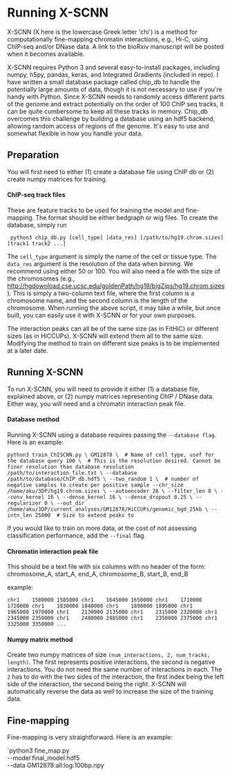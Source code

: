 # Running X-SCNN

X-SCNN (X here is the lowercase Greek letter 'chi') is a method for computationally fine-mapping chromatin interactions, e.g., Hi-C, using ChIP-seq and/or DNase data. A link to the bioRxiv manuscript will be posted when it becomes available.

X-SCNN requires Python 3 and several easy-to-install packages, including numpy, h5py, pandas, keras, and Integrated Gradients (included in repo). I have written a small database package called chip_db to handle the potentially large amounts of data, though it is not necessary to use if you're handy with Python. Since X-SCNN needs to randomly access different parts of the genome and extract potentially on the order of 100 ChIP seq tracks, it can be quite cumbersome to keep all these tracks in memory. Chip_db overcomes this challenge by building a database using an hdf5 backend, allowing random access of regions of the genome. It's easy to use and somewhat flexible in how you handle your data. 

## Preparation

You will first need to either (1) create a database file using ChIP db or (2) create numpy matrices for training.

#### ChIP-seq track files
These are feature tracks to be used for training the model and fine-mapping. The format should be either bedgraph or wig files. To create the database, simply run

` python3 chip_db.py [cell_type] [data_res] [/path/to/hg19.chrom.sizes] [track1 track2 ...]`

The `cell_type` argument is simply the name of the cell or tissue type. The `data_res` argument is the resolution of the data when binning. We recommend using either 50 or 100. You will also need a file with the size of the chromosomes (e.g., http://hgdownload.cse.ucsc.edu/goldenPath/hg19/bigZips/hg19.chrom.sizes). This is simply a two-column text file, where the first column is a chromosome name, and the second column is the length of the chromosome. When running the above script, it may take a while, but once built, you can easily use it with X-SCNN or for your own purposes.

The interaction peaks can all be of the same size (as in FitHiC) or different sizes (as in HiCCUPs). X-SCNN will extend them all to the same size. Modifying the method to train on different size peaks is to be implemented at a later date.

## Running X-SCNN

To run X-SCNN, you will need to provide it either (1) a database file, explained above, or (2) numpy matrices representing ChIP / DNase data. Either way, you will need and a chromatin interaction peak file.

#### Database method

Running X-SCNN using a database requires passing the `--database flag`. Here is an example:

`python3 train_ChISCNN.py \
GM12878 \  # Name of cell type, usef for the database query
100 \  # This is the resolution desired. Cannot be finer resolution than database resolution
/path/to/interaction_file.txt \
--database /path/to/database/ChIP_db.hdf5 \
--two_random 1 \  # number of negative samples to create per positive sample
--chr_size /home/aku/3DP/hg19.chrom.sizes \
--autoencoder 26 \
--filter_len 8 \
--conv_kernel 16 \
--dense_kernel 16 \
--dense_dropout 0.25 \
--regularizer 0 \
--out_dir /home/aku/3DP/current_analyses/GM12878/HiCCUPs/genomic_bgd_25kb \
--intn_len 25000  # Size to extend peaks to`

If you would like to train on more data, at the cost of not assessing classification performance, add the `--final` flag.

#### Chromatin interaction peak file
This should be a text file with six columns with no header of the form: 
chromosome_A, start_A, end_A, chromosome_B, start_B, end_B

example:

`chr1    1580000 1585000 chr1    1645000 1650000
chr1    1710000 1720000 chr1    1830000 1840000
chr1    1890000 1895000 chr1    1965000 1970000
chr1    2130000 2135000 chr1    2315000 2320000
chr1    2345000 2350000 chr1    2480000 2485000
chr1    2350000 2375000 chr1    3325000 3350000
...
`

#### Numpy matrix method

Create two numpy matrices of size `(num_interactions, 2, num_tracks, length)`. The first represents positive interactions, the second is negative interactions. You do not need the same number of interactions in each. The `2` has to do with the two sides of the interaction, the first index being the left side of the interaction, the second being the right. X-SCNN will automatically reverse the data as well to increase the size of the training data. 

## Fine-mapping

Fine-mapping is very straightforward. Here is an example:

`python3 fine_map.py \
--model final_model.hdf5 \
--data GM12878:all:log:100bp.npy
